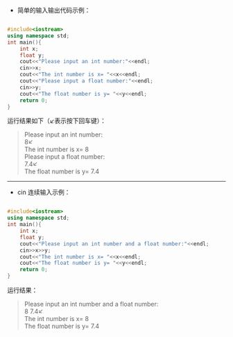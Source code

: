 * 简单的输入输出代码示例：
```cpp

#include<iostream>
using namespace std;
int main(){
    int x;
    float y;
    cout<<"Please input an int number:"<<endl;
    cin>>x;
    cout<<"The int number is x= "<<x<<endl;
    cout<<"Please input a float number:"<<endl;
    cin>>y;
    cout<<"The float number is y= "<<y<<endl;   
    return 0;
}
```

运行结果如下（↙表示按下回车键）：  
> Please input an int number:  
> 8↙  
> The int number is x= 8  
> Please input a float number:  
> 7.4↙  
> The float number is y= 7.4  
***
* cin 连续输入示例：
```cpp

#include<iostream>
using namespace std;
int main(){
    int x;
    float y;
    cout<<"Please input an int number and a float number:"<<endl;
    cin>>x>>y;
    cout<<"The int number is x= "<<x<<endl;
    cout<<"The float number is y= "<<y<<endl;   
    return 0;
}

```

运行结果：  
> Please input an int number and a float number:  
> 8 7.4↙  
> The int number is x= 8  
> The float number is y= 7.4     
